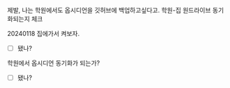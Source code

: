 제발,
나는 학원에서도 옵시디언을 깃허브에 백업하고싶다고.
학원-집 원드라이브 동기화되는지 체크

20240118 집에가서 켜보자.
- [ ] 됐나?

학원에서 옵시디언 동기화가 되는가?
- [ ] 됐나?